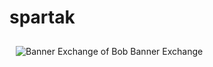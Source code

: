 # spartak

<!DOCTYPE html>
<html lang="en">
<head>
<meta charset="UTF-8">
<meta name="viewport" content="width=device-width, initial-scale=1.0">

<title>Мой сайт</title> <!-- Название вашего сайта во вкладке -->

</head>

<body>
<!-- Begin Banner Exchange of Bob Code -->
<div class="eTs1"></div>
<script async="async" src="//exchange-traffic.com/view/468/?uid=297"></script>
<noscript><a href='https://exchange-traffic.com/index.php?ref=297' target='_blank'><img src="https://exchange-traffic.com/img/banners/banner.png" alt="Banner Exchange of Bob Banner Exchange" style="float:left; padding:10px;" /> </a></noscript>
<!-- End Banner Exchange of Bob Code -->

</body>

</html>
